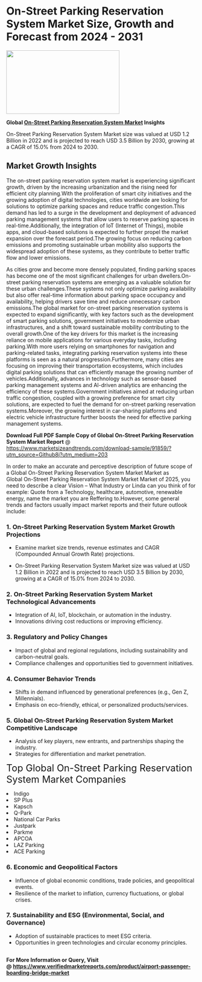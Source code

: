 <H1>On-Street Parking Reservation System Market Size, Growth and Forecast from 2024 - 2031</H1><img class="aligncenter size-medium wp-image-584254" src="https://thirdeyenews.in/wp-content/uploads/2024/09/Global-Market-Research-300x168.jpeg" alt="" width="300" height="168" /><p><strong>Global&nbsp;<a href="https://www.marketsizeandtrends.com/download-sample/91859/?utm_source=Github8j?utm_medium=203">On-Street Parking Reservation System Market</a> Insights</strong></p><p>On-Street Parking Reservation System Market size was valued at USD 1.2 Billion in 2022 and is projected to reach USD 3.5 Billion by 2030, growing at a CAGR of 15.0% from 2024 to 2030.</p><p><h2>Market Growth Insights</h2> <p>The on-street parking reservation system market is experiencing significant growth, driven by the increasing urbanization and the rising need for efficient city planning.With the proliferation of smart city initiatives and the growing adoption of digital technologies, cities worldwide are looking for solutions to optimize parking spaces and reduce traffic congestion.This demand has led to a surge in the development and deployment of advanced parking management systems that allow users to reserve parking spaces in real-time.Additionally, the integration of IoT (Internet of Things), mobile apps, and cloud-based solutions is expected to further propel the market expansion over the forecast period.The growing focus on reducing carbon emissions and promoting sustainable urban mobility also supports the widespread adoption of these systems, as they contribute to better traffic flow and lower emissions.</p> <p>As cities grow and become more densely populated, finding parking spaces has become one of the most significant challenges for urban dwellers.On-street parking reservation systems are emerging as a valuable solution for these urban challenges.These systems not only optimize parking availability but also offer real-time information about parking space occupancy and availability, helping drivers save time and reduce unnecessary carbon emissions.The global market for on-street parking reservation systems is expected to expand significantly, with key factors such as the development of smart parking solutions, government initiatives to modernize urban infrastructures, and a shift toward sustainable mobility contributing to the overall growth.One of the key drivers for this market is the increasing reliance on mobile applications for various everyday tasks, including parking.With more users relying on smartphones for navigation and parking-related tasks, integrating parking reservation systems into these platforms is seen as a natural progression.Furthermore, many cities are focusing on improving their transportation ecosystems, which includes digital parking solutions that can efficiently manage the growing number of vehicles.Additionally, advances in technology such as sensor-based parking management systems and AI-driven analytics are enhancing the efficiency of these systems.Government initiatives aimed at reducing urban traffic congestion, coupled with a growing preference for smart city solutions, are expected to fuel the demand for on-street parking reservation systems.Moreover, the growing interest in car-sharing platforms and electric vehicle infrastructure further boosts the need for effective parking management systems.</p><p><span class=""><strong>Download Full PDF Sample Copy of Global On-Street Parking Reservation System Market Report</strong> @ <a href="https://www.marketsizeandtrends.com/download-sample/91859/?utm_source=Github8j?utm_medium=203" target="_blank">https://www.marketsizeandtrends.com/download-sample/91859/?utm_source=Github8j?utm_medium=203</a></span></p><p>In order to make an accurate and perceptive description of future scope of a Global&nbsp;On-Street Parking Reservation System Market Market as Global&nbsp;On-Street Parking Reservation System Market Market of 2025, you need to describe a clear Vision &ndash; What Industry or Linda can you think of for example: Quote from a Technology, healthcare, automotive, renewable energy, name the market you are Reffering to.However, some general trends and factors usually impact market reports and their future outlook include:</p><h3>1.&nbsp;<strong>On-Street Parking Reservation System Market Growth Projections</strong></h3><ul><li>Examine market size trends, revenue estimates and CAGR (Compounded Annual Growth Rate) projections.</li><li><p>On-Street Parking Reservation System Market size was valued at USD 1.2 Billion in 2022 and is projected to reach USD 3.5 Billion by 2030, growing at a CAGR of 15.0% from 2024 to 2030.</p></li></ul><h3>2.&nbsp;<strong>On-Street Parking Reservation System Market Technological Advancements</strong></h3><ul><li>Integration of AI, IoT, blockchain, or automation in the industry.</li><li>Innovations driving cost reductions or improving efficiency.</li></ul><h3>3.&nbsp;<strong>Regulatory and Policy Changes</strong></h3><ul><li>Impact of global and regional regulations, including sustainability and carbon-neutral goals.</li><li>Compliance challenges and opportunities tied to government initiatives.</li></ul><h3>4.&nbsp;<strong>Consumer Behavior Trends</strong></h3><ul><li>Shifts in demand influenced by generational preferences (e.g., Gen Z, Millennials).</li><li>Emphasis on eco-friendly, ethical, or personalized products/services.</li></ul><h3>5.&nbsp;<strong>Global On-Street Parking Reservation System Market Competitive Landscape</strong></h3><ul><li>Analysis of key players, new entrants, and partnerships shaping the industry.</li><li>Strategies for differentiation and market penetration.</li></ul><p data-pm-slice="1 1 []"><span style="color: inherit; font-family: inherit; font-size: 25px;">Top Global On-Street Parking Reservation System Market Companies</span></p><div class="" data-test-id=""><p><li>Indigo</li><li> SP Plus</li><li> Kapsch</li><li> Q-Park</li><li> National Car Parks</li><li> Justpark</li><li> Parkme</li><li> APCOA</li><li> LAZ Parking</li><li> ACE Parking</li></p></div><h3>6.&nbsp;<strong>Economic and Geopolitical Factors</strong></h3><ul><li>Influence of global economic conditions, trade policies, and geopolitical events.</li><li>Resilience of the market to inflation, currency fluctuations, or global crises.</li></ul><h3>7.&nbsp;<strong>Sustainability and ESG (Environmental, Social, and Governance)</strong></h3><ul><li>Adoption of sustainable practices to meet ESG criteria.</li><li>Opportunities in green technologies and circular economy principles.</li></ul><h2><strong style="font-size: 14px;">For More Information or Query, Visit @&nbsp;</strong><a style="background-color: #ffffff; font-size: 14px;" href="https://www.marketsizeandtrends.com/report/on-street-parking-reservation-system-market/" target="_blank">https://www.verifiedmarketreports.com/product/airport-passenger-boarding-bridge-market</a></h2>